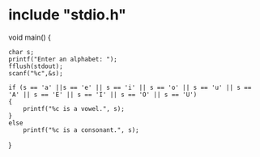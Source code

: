 # include "stdio.h"

void main()
{

	char s;
	printf("Enter an alphabet: ");
	fflush(stdout);
	scanf("%c",&s);

	if (s == 'a' ||s == 'e' || s == 'i' || s == 'o' || s == 'u' || s == 'A' || s == 'E' || s == 'I' || s == 'O' || s == 'U')
	{
		printf("%c is a vowel.", s);
	}
	else
		printf("%c is a consonant.", s);
    
}
